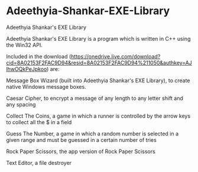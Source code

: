 # Adeethyia-Shankar-EXE-Library
Adeethyia Shankar's EXE Library

Adeethyia Shankar's EXE Library is a program which is written in C++ using the Win32 API.


Included in the download (https://onedrive.live.com/download?cid=8A02153F2FAC9D94&resid=8A02153F2FAC9D94%211050&authkey=AJlhwOQkPeJpkoo) are:

Message Box Wizard (built into Adeethyia Shankar's EXE Library), to create native Windows message boxes.

Caesar Cipher, to encrypt a message of any length to any letter shift and any spacing

Collect The Coins, a game in which a runner is controlled by the arrow keys to collect all the $ in a field

Guess The Number, a game in which a random number is selected in a given range and must be guessed in a certain number of tries

Rock Paper Scissors, the app version of Rock Paper Scissors

Text Editor, a file destroyer
